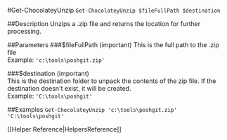 #Get-ChocolateyUnzip
`Get-ChocolateyUnzip $fileFullPath $destination`  
  
##Description
Unzips a .zip file and returns the location for further processing.  
  
##Parameters
###$fileFullPath (important)
This is the full path to the .zip file  
Example: `'c:\tools\poshgit.zip'`  
  
###$destination (important)  
This is the destination folder to unpack the contents of the zip file. If the destination doesn't exist, it will be created.  
Example: `'C:\tools\poshgit'`  
  
##Examples
`Get-ChocolateyUnzip 'c:\tools\poshgit.zip' 'C:\tools\poshgit'`  
  
[[Helper Reference|HelpersReference]]  